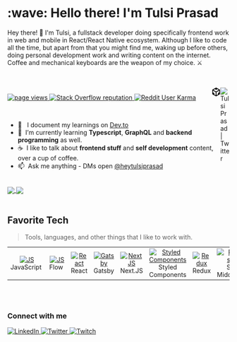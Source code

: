 
<h1 align="left" id="macropower-title">:wave: Hello there! I'm Tulsi Prasad</h1>
<p align="left">

Hey there! 👋 I'm Tulsi, a fullstack developer doing specifically frontend work in web and mobile in React/React Native ecosystem. Although I like to code all the time, but apart from that you might find me, waking up before others, doing personal development work and writing content on the internet. Coffee and mechanical keyboards are the weapon of my choice. ⚔

</p>

<br />
<br />

<a href="https://twitter.com/heytulsiprasad">
  <img align="right" alt="Tulsi Prasad | Twitter" width="21px" src="https://raw.githubusercontent.com/anuraghazra/anuraghazra/master/assets/twitter.svg" />
</a>
<a href="https://codesandbox.io/u/heytulsiprasad">
  <img align="right" alt="Tulsi Prasad | CodeSandbox" width="20px" src="https://raw.githubusercontent.com/anuraghazra/anuraghazra/master/assets/codesandbox.svg" />
</a>


<p align="left">
  <a href="https://github.com/heytulsiprasad/heytulsiprasad">
    <img src="https://komarev.com/ghpvc/?username=heytulsiprasad" alt="page views" />
  </a>
  <a href="https://stackoverflow.com/users/11674552">
    <img alt="Stack Overflow reputation" src="https://img.shields.io/stackexchange/stackoverflow/r/11674552?color=orange&label=reputation&logo=stackoverflow">
  </a>
  <a href="https://www.reddit.com/user/FuckingStan">
    <img alt="Reddit User Karma" src="https://img.shields.io/reddit/user-karma/combined/FuckingStan?label=karma&logo=reddit">
  </a>
</p>

<br />

- 📒 &nbsp; I document my learnings on [Dev.to](https://dev.to/heytulsiprasad)
- :seedling: &nbsp;I’m currently learning **Typescript**, **GraphQL** and **backend programming** as well.
- ☕ &nbsp;I like to talk about **frontend stuff** and **self development** content, over a cup of coffee.
- :mailbox: &nbsp;Ask me anything - DMs open [@heytulsiprasad](https://twitter.com/heytulsiprasad)
  
<br />

<a href="https://github.com/heytulsiprasad/heytulsiprasad">
  <img align="center" src="https://github-readme-stats.vercel.app/api?username=heytulsiprasad&count_private=true&show_icons=true&theme=nightowl" />
</a>
<a href="https://github.com/heytulsiprasad/heytulsiprasad">
  <img align="center" src="https://github-readme-stats.vercel.app/api/top-langs/?username=heytulsiprasad&layout=compact" />
</a>

<br />
<br />

<h2 align="left">Favorite Tech</h2>

> Tools, languages, and other things that I like to work with.

<table>
  <tr>
    <td align="center" width="96">
      <a href="#">
        <img src="https://upload.wikimedia.org/wikipedia/commons/thumb/9/99/Unofficial_JavaScript_logo_2.svg/2048px-Unofficial_JavaScript_logo_2.svg.png" width="48" height="48" alt="JS" />
      </a>
      <br>JavaScript&nbsp;
    </td>
        <td align="center" width="96">
      <a href="#">
        <img src="https://img.stackshare.io/service/7550/7mfszmjJ_400x400.jpg" width="48" height="48" alt="JS" />
      </a>
      <br>Flow&nbsp;
    </td>
    <td align="center" width="96">
      <a href="#">
        <img src="https://cdn.freebiesupply.com/logos/large/2x/react-1-logo-png-transparent.png" width="48" height="48" alt="React" />
      </a>
      <br>React
    </td>
    <td align="center" width="96">
      <a href="#">
        <img src="https://pagepro.co/blog/wp-content/uploads/2020/11/gatsby-logo.png" width="48" height="48" alt="Gatsby" />
      </a>
      <br>Gatsby
    </td>
    <td align="center" width="96">
      <a href="#">
        <img src="https://www.drupal.org/files/project-images/nextjs-drupal.jpg" width="48" height="48" alt="Next JS" />
      </a>
      <br>Next.JS
    </td>
    <td align="center" width="96">
      <a href="#">
        <img src="https://styled-components.com/atom.png" width="48" height="48" alt="Styled Components" />
      </a>
      <br>Styled Components
    </td>
    <td align="center" width="96">
      <a href="#">
        <img src="https://i.imgur.com/YvM0bLH.png" width="48" height="48" alt="Redux" />
      </a>
      <br>Redux
    </td>
    <td align="center" width="96">
      <a href="#" >
        <img src="https://redux-saga.js.org//img/Redux-Saga-Logo-Portrait.png" width="48" height="48" alt="Redux saga" />
      </a>
      <br>Saga Middleware
    </td>
    <td align="center" width="96">
      <a href="#">
        <img src="https://img.stackshare.io/service/8158/default_660b7c41c3ba489cb581eec89c04655404258c19.png" width="48" height="48" alt="Tailwind" />
      </a>
      <br>Tailwind CSS
    </td>
  </tr>
</table>

<br />
<br />

### Connect with me

<a href="https://www.linkedin.com/in/heytulsiprasad">
<img src="https://img.shields.io/badge/linkedin-%230077B5.svg?style=for-the-badge&logo=linkedin&logoColor=white" alt="LinkedIn" />
</a>

<a href="https://www.twitter.com/heytulsiprasad">
<img src="https://img.shields.io/badge/heytulsiprasad-%231DA1F2.svg?style=for-the-badge&logo=Twitter&logoColor=white" alt="Twitter" />
</a>

<a href="https://www.twitch.tv/devgonemad">
<img src="https://img.shields.io/badge/Twitch-9347FF?style=for-the-badge&logo=twitch&logoColor=white" alt="Twitch" />
</a>

